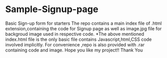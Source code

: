 # Sample-Signup-page
Basic Sign-up form for starters
The repo contains a main index file of .html extension,containing the code for Signup page as well as image.jpg file for backgroud image used in respective code.
*The above mentioned index.html file is the only basic file contains Javascript,html,CSS code involved implicitly.
For convenience ,repo is also provided with .rar containing code and image.
Hope you like my project!!
Thank You

